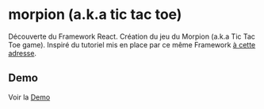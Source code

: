 # morpion (a.k.a tic tac toe)

[à cette adresse]: https://reactjs.org/tutorial/tutorial.html

Découverte du Framework React. 
Création du jeu du Morpion (a.k.a Tic Tac Toe game). Inspiré du tutoriel mis en place par ce même Framework [à cette adresse].

## Demo
[Demo]: https://morpion.netlify.com
Voir la [Demo]
